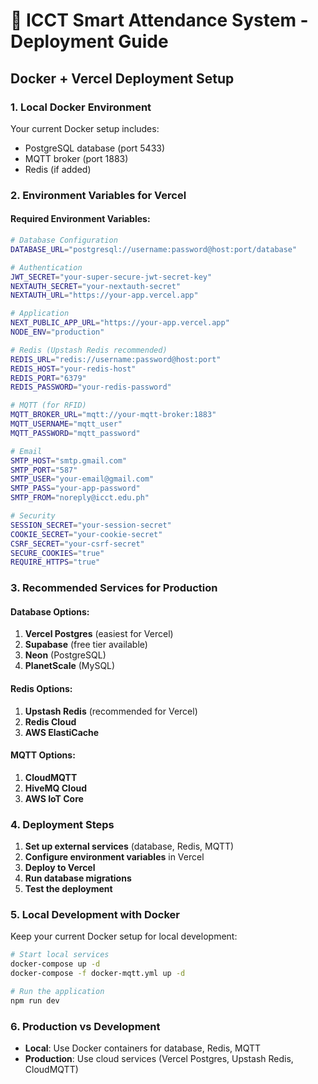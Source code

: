 # 🚀 ICCT Smart Attendance System - Deployment Guide

## Docker + Vercel Deployment Setup

### 1. Local Docker Environment

Your current Docker setup includes:
- PostgreSQL database (port 5433)
- MQTT broker (port 1883)
- Redis (if added)

### 2. Environment Variables for Vercel

#### Required Environment Variables:

```bash
# Database Configuration
DATABASE_URL="postgresql://username:password@host:port/database"

# Authentication
JWT_SECRET="your-super-secure-jwt-secret-key"
NEXTAUTH_SECRET="your-nextauth-secret"
NEXTAUTH_URL="https://your-app.vercel.app"

# Application
NEXT_PUBLIC_APP_URL="https://your-app.vercel.app"
NODE_ENV="production"

# Redis (Upstash Redis recommended)
REDIS_URL="redis://username:password@host:port"
REDIS_HOST="your-redis-host"
REDIS_PORT="6379"
REDIS_PASSWORD="your-redis-password"

# MQTT (for RFID)
MQTT_BROKER_URL="mqtt://your-mqtt-broker:1883"
MQTT_USERNAME="mqtt_user"
MQTT_PASSWORD="mqtt_password"

# Email
SMTP_HOST="smtp.gmail.com"
SMTP_PORT="587"
SMTP_USER="your-email@gmail.com"
SMTP_PASS="your-app-password"
SMTP_FROM="noreply@icct.edu.ph"

# Security
SESSION_SECRET="your-session-secret"
COOKIE_SECRET="your-cookie-secret"
CSRF_SECRET="your-csrf-secret"
SECURE_COOKIES="true"
REQUIRE_HTTPS="true"
```

### 3. Recommended Services for Production

#### Database Options:
1. **Vercel Postgres** (easiest for Vercel)
2. **Supabase** (free tier available)
3. **Neon** (PostgreSQL)
4. **PlanetScale** (MySQL)

#### Redis Options:
1. **Upstash Redis** (recommended for Vercel)
2. **Redis Cloud**
3. **AWS ElastiCache**

#### MQTT Options:
1. **CloudMQTT**
2. **HiveMQ Cloud**
3. **AWS IoT Core**

### 4. Deployment Steps

1. **Set up external services** (database, Redis, MQTT)
2. **Configure environment variables** in Vercel
3. **Deploy to Vercel**
4. **Run database migrations**
5. **Test the deployment**

### 5. Local Development with Docker

Keep your current Docker setup for local development:

```bash
# Start local services
docker-compose up -d
docker-compose -f docker-mqtt.yml up -d

# Run the application
npm run dev
```

### 6. Production vs Development

- **Local**: Use Docker containers for database, Redis, MQTT
- **Production**: Use cloud services (Vercel Postgres, Upstash Redis, CloudMQTT)
